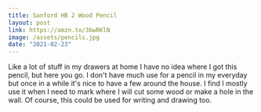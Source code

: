 ```yaml
---
title: Sanford HB 2 Wood Pencil
layout: post
link: https://amzn.to/3bwRKlN
image: /assets/pencils.jpg
date: "2021-02-23"
---
```


Like a lot of stuff in my drawers at home I have no idea where I got this pencil, but here you go. I don't have much use for a pencil in my everyday but once in a while it's nice to have a few around the house. I find I mostly use it when I need to mark where I will cut some wood or make a hole in the wall. Of course, this could be used for writing and drawing too.